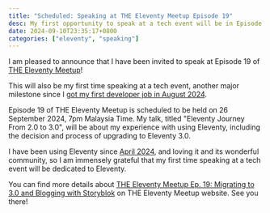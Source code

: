 ```yaml
---
title: "Scheduled: Speaking at THE Eleventy Meetup Episode 19"
desc: My first opportunity to speak at a tech event will be in Episode 19 of THE Eleventy Meetup.
date: 2024-09-10T23:35:17+0800
categories: ["eleventy", "speaking"]
---
```


I am pleased to announce that I have been invited to speak at Episode 19 of [THE Eleventy Meetup](https://11tymeetup.dev/)!

This will also be my first time speaking at a tech event, another major milestone since I [got my first developer job in August 2024](/blog/posts/2024-08-16-got-my-first-developer-job).

Episode 19 of THE Eleventy Meetup is scheduled to be held on 26 September 2024, 7pm Malaysia Time. My talk, titled "Eleventy Journey From 2.0 to 3.0", will be about my experience with using Eleventy, including the decision and process of upgrading to Eleventy 3.0.

I have been using Eleventy since [April 2024](/blog/posts/2024-04-11-rebuilding-my-developer-portfolio-with-eleventy), and loving it and its wonderful community, so I am immensely grateful that my first time speaking at a tech event will be dedicated to Eleventy.

You can find more details about [THE Eleventy Meetup Ep. 19: Migrating to 3.0 and Blogging with Storyblok](https://11tymeetup.dev/events/ep-19-migrating-to-3-0-and-blogging-with-storyblok/) on THE Eleventy Meetup website. See you there!